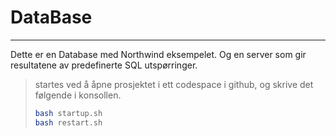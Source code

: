 # DataBase
----------------------------
Dette er en Database med Northwind eksempelet.
Og en server som gir resultatene av predefinerte SQL utspørringer.

>startes ved å åpne prosjektet i ett codespace i github, og skrive det følgende i konsollen.
>```bash
>bash startup.sh
>bash restart.sh
>``` 